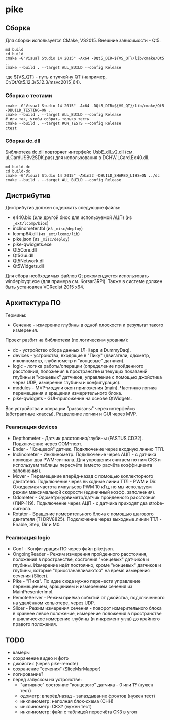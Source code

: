 # pike

## Сборка

Для сборки используется CMake, VS2015. Внешние зависимости - Qt5.

```
md build
cd build
cmake -G"Visual Studio 14 2015" -Ax64 -DQt5_DIR=${VS_QT}/lib/cmake/Qt5 ..
cmake --build . --target ALL_BUILD --config Release
```

где ${VS_QT} - путь к тулчейну QT (например, C:/Qt/Qt5.12.3/5.12.3/msvc2015_64).

### Сборка с тестами

```
cmake -G"Visual Studio 14 2015" -Ax64 -DQt5_DIR=${VS_QT}/lib/cmake/Qt5 -DBUILD_TESTING=ON ..
cmake --build . --target ALL_BUILD --config Release
# или так, чтобы собрать только тесты
cmake --build . --target RUN_TESTS --config Release
ctest
```

### Сборка dc.dll

Библиотека dc.dll повторяет интерфейс UsbE_dll_v2.dll (см. uLCardUSBv2SDK.pas) для использования в DCHW.LCard.Ex40.dll.

```
md build-dc
cd build-dc
cmake -G"Visual Studio 14 2015" -AWin32 -DBUILD_SHARED_LIBS=ON ../dc
cmake --build . --target ALL_BUILD --config Release
```

## Дистрибутив

Дистрибутив должен содержать следующие файлы:
- e440.bio (или другой биос для используемой АЦП) (из `_ext/lcomp/bios`)
- inclinometer.tbl (из `_misc/deploy`)
- lcomp64.dll (из `_ext/lcomp/lib`)
- pike.json (из `_misc/deploy`)
- pike-qwidgets.exe
- Qt5Core.dll
- Qt5Gui.dll
- Qt5Network.dll
- Qt5Widgets.dll

Для сбора необходимых файлов Qt рекомендуется использовать windeployqt.exe (для примера см. Korsar3RPi). Также в системе должен быть установлен VCRedist 2015 x64.

## Архитектура ПО

Термины:
- Сечение - измерение глубины в одной плоскости и результат такого измерения.

Проект разбит на библиотеки (по логическим уровням):
- dc - устройство сбора данных (Л-Кард и DummyDaq).
- devices - устройства, входящие в "Пику" (двигатели, одометр, инклинометр, глубинометр и "концевые" датчики).
- logic - логика работы/операции (определение пройденного расстояния, положения в пространстве и текущих показаний глубины и "концевых" датчиков, управление с помощью джойстика через UDP, измерение глубины и конфигурация).
- modules - MVP-модули окон приложения (main). Частично логика перемещения и вращения измерительного блока.
- pike-qwidgets - GUI-приложение на основе QtWidgets.

Все устройства и операции "развязаны" через интерфейсы (абстрактные классы). Разделение логики и GUI через MVP.

### Реализация devices

- Depthometer - Датчик расстояния/глубины (FASTUS CD22). Подключение через COM-порт.
- Ender - "Концевой" датчик. Подключение через входную линию ТТЛ.
- Inclinometer - Инклинометр. Подключение через АЦП - с датчика приходят два PWM-сигнала. Для упрощения считаем по ним СКЗ и используем таблицы пересчёта (вместо расчёта коэффициента заполнения).
- Mover - Перемещение вперёд-назад с помощью коллекторного двигателя. Подключение через выходные линии ТТЛ - PWM и Dir. Ожидаемая частота импульсов PWM 10 кГц, но мы используем режим максимальной скорости (единичный коэфф. заполнения).
- Odometer - Одометр/курвиметр/датчик пройденного расстояния (ЛИР-119). Подключение через АЦП - с датчика приходят два strobe-сигнала.
- Rotator - Вращение измерительного блока с помощью шагового двигателя (TI DRV8825). Подключение через выходные линии ТТЛ - Enable, Step, Dir и M0.

### Реализация logic

- Conf - Конфигурация ПО через файл pike.json.
- OngoingReader - Режим измерения пройденного расстояния, положения в пространстве, состояния "концевых" датчиков и глубины. Измерение идёт постоянно, кроме "концевых" датчиков и глубины, которые "приостанавливаются" на время измерения сечения (Slicer).
- Pike - "Пика". По идее сюда нужно перенести управление перемещением, вращением и измерением сечения из MainPresenterImpl.
- RemoteServer - Режим приёма событий от джойстка, подключенного на удалённом копьютере, через UDP.
- Slicer - Режим измерения сечения - поворот измерительного блока в крайнее левое положение, измерение положения в пространстве и циклическое измерение глубины (и инкремент угла) до крайнего правого положения.

## TODO

- камеры
- сохранение видео и фото
- джойстик (через pike-remote)
- сохранение "сечения" (SliceMsrMapper)
- логирование?
- перед запуском на устройстве:
  - "активное" состояние "концевого" датчика - 0 или 1? (нужен тест)
  - одометр: вперёд/назад - запаздывание фронтов (нужен тест)
  - инклинометр: неполная блок-схема (СНН)
  - инклинометр: СКЗ? (нужен тест)
  - инклинометр: файл с таблицей пересчёта СКЗ в угол
